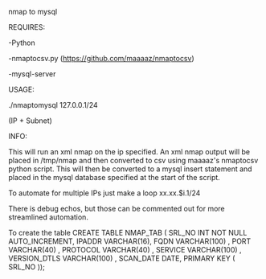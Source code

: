 nmap to mysql


REQUIRES:

-Python

-nmaptocsv.py (https://github.com/maaaaz/nmaptocsv)

-mysql-server



USAGE:

./nmaptomysql 127.0.0.1/24

(IP + Subnet)


INFO:

This will run an xml nmap on the ip specified.
An xml nmap output will be placed in /tmp/nmap and then converted to csv using maaaaz's nmaptocsv python script. This will then be converted to a mysql insert statement and placed in the mysql database specified at the start of the script.


To automate for multiple IPs just make a loop xx.xx.$i.1/24

There is debug echos, but those can be commented out for more streamlined automation. 


To create the table
CREATE TABLE NMAP_TAB
( 
SRL_NO INT  NOT NULL  AUTO_INCREMENT, 
IPADDR  VARCHAR(16),
FQDN   VARCHAR(100) ,
PORT   VARCHAR(40) ,
PROTOCOL   VARCHAR(40) ,
SERVICE   VARCHAR(100) ,
VERSION_DTLS  VARCHAR(100) ,
SCAN_DATE   DATE,
PRIMARY KEY ( SRL_NO ));



